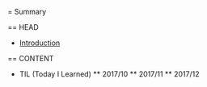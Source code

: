= Summary

== HEAD

* [Introduction](README.md)


== CONTENT

* TIL (Today I Learned)
** 2017/10
** 2017/11
** 2017/12

